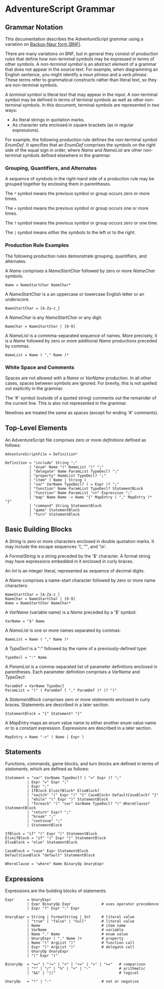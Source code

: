 # AdventureScript Grammar

## Grammar Notation

This documentation describes the AdventureScript grammar using a variation on
[Backus-Naur form (BNF)](https://en.wikipedia.org/wiki/Backus%E2%80%93Naur_form).

There are many variations on BNF, but in general they consist of _production rules_
that define how _non-terminal symbols_ may be expressed in terms of other symbols.
A _non-terminal symbol_ is an abstract element of a grammar that does not appear
in the source text. For example, when diagramming an English sentence, you might
identify a _noun phrase_ and a _verb phrase_. These terms refer to grammatical
constructs rather than literal text, so they are non-terminal symbols.

A _terminal symbol_ is literal text that may appear in the input. A non-terminal
symbol may be defined in terms of terminal symbols as well as other non-terminal
symbols. In this document, terminal symbols are represented in two ways:

- As literal strings in quotation marks.
- As character sets enclosed in square brackets (as in regular expressions).

For example, the following production rule defines the non-terminal symbol
_EnumDef_. It specifies that an _EnumDef_ comprises the symbols on the right side
of the equal sign in order, where _Name_ and _NameList_ are other non-terminal
symbols defined elsewhere in the grammar.

### Grouping, Quantifiers, and Alternates

A sequence of symbols in the right-hand side of a production rule may be grouped
together by enclosing them in parentheses.

The `*` symbol means the previous symbol or group occurs zero or more times.

The `+` symbol means the previous symbol or group occurs one or more times.

The `?` symbol means the previous symbol or group occurs zero or one time.

The `|` symbol means _either_ the symbols to the left or to the right.

### Production Rule Examples

The following production rules demonstrate grouping, quantifiers, and alternates.

A _Name_ comprises a _NameStartChar_ followed by zero or more _NameChar_ symbols.

```text
Name = NameStartChar NameChar*
```

A _NameStartChar_ is a an uppercase or lowercase English letter or an underscore.

```text
NameStartChar = [A-Za-z_]
```

A _NameChar_ is any _NameStartChar_ or any digit.

```text
NameChar = NameStartChar | [0-9]
```

A _NameList_ is a commma-separated sequence of names. More precisely, it is a _Name_
followed by zero or more additional _Name_ productions preceded by commas.

```text
NameList = Name ( "," Name )*
```

### White Space and Comments

Spaces are not allowed with a _Name_ or _VarName_ production. In all other cases,
spaces between symbols are ignored. For brevity, this is not spelled out explicitly
in the grammar.

The '#' symbol (outside of a quoted string) comments out the remainder of the
current line. This is also not represented in the grammar.

Newlines are treated the same as spaces (except for ending '#' comments).

## Top-Level Elements

An AdventureScript file comprises zero or more _definitions_ defined as follows:

```text
AdventureScriptFile = Definition*

Definition = "include" String ";"
           | "enum" Name "(" NameList ")" ";"
           | "delegate" Name ParamList TypeDecl? ";"
           | "property" NameList TypeDecl? ";"
           | "item" ( Name | String )
           | "var" VarName TypeDecl? ( = Expr )? ";"
           | "function" Name ParamList TypeDecl? StatementBLock
           | "function" Name ParamList "=>" Expression ";"
           | "map" Name Name -> Name "{" MapEntry ( "," MapEntry )* "}"
           | "command" String StatementBlock
           | "game" StatementBlock
           | "turn" StatementBlock
```

## Basic Building Blocks

A _String_ is zero or more characters enclosed in double quotation marks. It may
include the escape sequences '\\', '\"', and '\n'.

A _FormatString_ is a string preceded by the '$' character. A format string may have
expressions embedded in it enclosed in curly braces.

An _Int_ is an integer literal, represented as sequence of decimal digits.

A _Name_ comprises a name-start character followed by zero or more name characters:

```text
NameStartChar = [A-Za-z_]
NameChar = NameStartChar | [0-9]
Name = NameStartChar NameChar*
```

A _VarName_ (variable name) is a _Name_ preceded by a '$' symbol:

```text
VarName = "$" Name
```

A _NameList_ is one or more names separated by commas:

```text
NameList = Name ( "," Name )*
```

A _TypeDecl_ is a ":" followed by the name of a previously-defined type:

```text
TypeDecl = ":" Name
```

A _ParamList_ is a comma-separated list of parameter definitions enclosed in
parentheses. Each parameter definition comprises a _VarName_ and _TypeDecl_:

```text
ParamDef = VarName TypeDecl
ParamList = "(" ( ParamDef ( "," ParamDef )* )? ")"
```

A _StatementBlock_ comprises zero or more _statements_ enclosed in curly braces.
Statements are described in a later section.

```text
StatementBlock = "{" Statement* "}"
```

A _MapEntry_ maps an enum value name to either another enum value name or to a
constant expression. Expressions are described in a later section.

```text
MapEntry = Name "->" ( Name | Expr )
```

## Statements

Functions, commands, game blocks, and turn blocks are defined in terms of
_statements_, which are defined as follows:

```text
Statement = "var" VarName TypeDecl? ( "=" Expr )? ";"
          | Expr "=" Expr ";"
          | Expr ";"
          | IfBlock ElseifBlock* ElseBlock?
          | "switch" "(" Expr ")" "{" CaseBlock+ DefaultCaseBlock? "}"
          | "while" "(" Expr ")" StatementBlock
          | "foreach" "(" "var" VarName TypeDecl? ")" WhereClause? StatementBlock
          | "return" Expr? ";"
          | "break" ";"
          | "continue" ";"
          | StatementBlock

IfBlock = "if" "(" Expr ")" StatementBlock
ElseifBlock = "if" "(" Expr ")" StatementBlock
ElseBlock = "else" StatementBlock

CaseBlock = "case" Expr StatementBlock
DefaultCaseBlock "default" StatementBlock

WhereClause = "where" Name BinaryOp UnaryExpr
```

## Expressions

Expressions are the building blocks of statements.

```text
Expr      = UnaryExpr
          | Expr BinaryOp Expr              # uses operator precedence
          | Expr "?" Expr ":" Expr

UnaryExpr = String | FormatString | Int     # literal value
          | "true" | "false" | "null"       # literal value
          | Name                            # item name
          | VarName                         # variable
          | Name "." Name                   # enum value
          | UnaryExpr ( "." Name )+         # property
          | Name "(" ArgList ")"            # function call
          | Expr "(" ArgList ")"            # delegate call
          | UnaryOp UnaryExpr
          | "(" Expr ")"

BinaryOp  = "==" | "!=" | "<" | "<=" | ">" | ">="   # comparison
          | "*" | "/" | "%" | "+" | "-"             # arithmetic
          | "&&" | "||"                             # logical

UnaryOp   = "!" | "-"                       # not or negative
```
